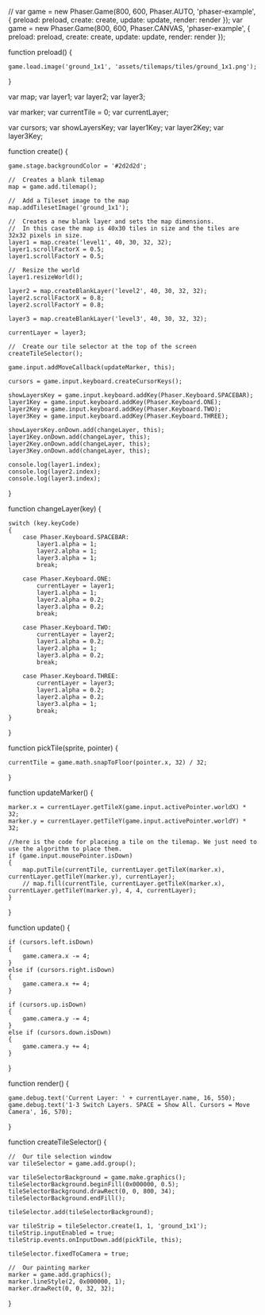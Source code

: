 // var game = new Phaser.Game(800, 600, Phaser.AUTO, 'phaser-example', { preload: preload, create: create, update: update, render: render });
var game = new Phaser.Game(800, 600, Phaser.CANVAS, 'phaser-example', { preload: preload, create: create, update: update, render: render });

function preload() {

    game.load.image('ground_1x1', 'assets/tilemaps/tiles/ground_1x1.png');

}

var map;
var layer1;
var layer2;
var layer3;

var marker;
var currentTile = 0;
var currentLayer;

var cursors;
var showLayersKey;
var layer1Key;
var layer2Key;
var layer3Key;

function create() {

    game.stage.backgroundColor = '#2d2d2d';

    //  Creates a blank tilemap
    map = game.add.tilemap();

    //  Add a Tileset image to the map
    map.addTilesetImage('ground_1x1');

    //  Creates a new blank layer and sets the map dimensions.
    //  In this case the map is 40x30 tiles in size and the tiles are 32x32 pixels in size.
    layer1 = map.create('level1', 40, 30, 32, 32);
    layer1.scrollFactorX = 0.5;
    layer1.scrollFactorY = 0.5;

    //  Resize the world
    layer1.resizeWorld();

    layer2 = map.createBlankLayer('level2', 40, 30, 32, 32);
    layer2.scrollFactorX = 0.8;
    layer2.scrollFactorY = 0.8;

    layer3 = map.createBlankLayer('level3', 40, 30, 32, 32);

    currentLayer = layer3;

    //  Create our tile selector at the top of the screen
    createTileSelector();

    game.input.addMoveCallback(updateMarker, this);

    cursors = game.input.keyboard.createCursorKeys();

    showLayersKey = game.input.keyboard.addKey(Phaser.Keyboard.SPACEBAR);
    layer1Key = game.input.keyboard.addKey(Phaser.Keyboard.ONE);
    layer2Key = game.input.keyboard.addKey(Phaser.Keyboard.TWO);
    layer3Key = game.input.keyboard.addKey(Phaser.Keyboard.THREE);

    showLayersKey.onDown.add(changeLayer, this);
    layer1Key.onDown.add(changeLayer, this);
    layer2Key.onDown.add(changeLayer, this);
    layer3Key.onDown.add(changeLayer, this);

    console.log(layer1.index);
    console.log(layer2.index);
    console.log(layer3.index);

}

function changeLayer(key) {

    switch (key.keyCode)
    {
        case Phaser.Keyboard.SPACEBAR:
            layer1.alpha = 1;
            layer2.alpha = 1;
            layer3.alpha = 1;
            break;

        case Phaser.Keyboard.ONE:
            currentLayer = layer1;
            layer1.alpha = 1;
            layer2.alpha = 0.2;
            layer3.alpha = 0.2;
            break;

        case Phaser.Keyboard.TWO:
            currentLayer = layer2;
            layer1.alpha = 0.2;
            layer2.alpha = 1;
            layer3.alpha = 0.2;
            break;

        case Phaser.Keyboard.THREE:
            currentLayer = layer3;
            layer1.alpha = 0.2;
            layer2.alpha = 0.2;
            layer3.alpha = 1;
            break;
    }

}

function pickTile(sprite, pointer) {

    currentTile = game.math.snapToFloor(pointer.x, 32) / 32;

}

function updateMarker() {

    marker.x = currentLayer.getTileX(game.input.activePointer.worldX) * 32;
    marker.y = currentLayer.getTileY(game.input.activePointer.worldY) * 32;

    //here is the code for placeing a tile on the tilemap. We just need to use the algorithm to place them.
    if (game.input.mousePointer.isDown)
    {
        map.putTile(currentTile, currentLayer.getTileX(marker.x), currentLayer.getTileY(marker.y), currentLayer);
        // map.fill(currentTile, currentLayer.getTileX(marker.x), currentLayer.getTileY(marker.y), 4, 4, currentLayer);
    }

}

function update() {

    if (cursors.left.isDown)
    {
        game.camera.x -= 4;
    }
    else if (cursors.right.isDown)
    {
        game.camera.x += 4;
    }

    if (cursors.up.isDown)
    {
        game.camera.y -= 4;
    }
    else if (cursors.down.isDown)
    {
        game.camera.y += 4;
    }

}

function render() {

    game.debug.text('Current Layer: ' + currentLayer.name, 16, 550);
    game.debug.text('1-3 Switch Layers. SPACE = Show All. Cursors = Move Camera', 16, 570);

}

function createTileSelector() {

    //  Our tile selection window
    var tileSelector = game.add.group();

    var tileSelectorBackground = game.make.graphics();
    tileSelectorBackground.beginFill(0x000000, 0.5);
    tileSelectorBackground.drawRect(0, 0, 800, 34);
    tileSelectorBackground.endFill();

    tileSelector.add(tileSelectorBackground);

    var tileStrip = tileSelector.create(1, 1, 'ground_1x1');
    tileStrip.inputEnabled = true;
    tileStrip.events.onInputDown.add(pickTile, this);

    tileSelector.fixedToCamera = true;

    //  Our painting marker
    marker = game.add.graphics();
    marker.lineStyle(2, 0x000000, 1);
    marker.drawRect(0, 0, 32, 32);

}

